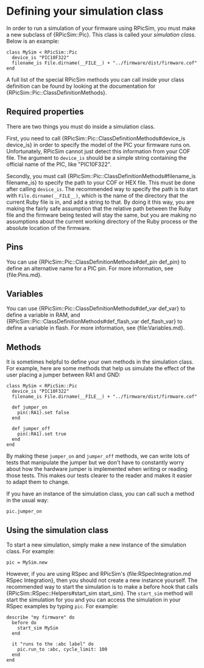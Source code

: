 Defining your simulation class
====

In order to run a simulation of your firmware using RPicSim, you must make a new subclass of {RPicSim::Pic}.  This class is called your _simulation class_. Below is an example:

    class MySim < RPicSim::Pic
      device_is "PIC10F322"
      filename_is File.dirname(__FILE__) + "../firmware/dist/firmware.cof"
    end

A full list of the special RPicSim methods you can call inside your class definition can be found by looking at the documentation for {RPicSim::Pic::ClassDefinitionMethods}.

Required properties
----

There are two things you must do inside a simulation class.

First, you need to call {RPicSim::Pic::ClassDefinitionMethods#device_is device_is} in order to specify the model of the PIC your firmware runs on.  Unfortunately, RPicSim cannot just detect this information from your COF file.  The argument to `device_is` should be a simple string containing the official name of the PIC, like "PIC10F322".

Secondly, you must call {RPicSim::Pic::ClassDefinitionMethods#filename_is filename_is} to specify the path to your COF or HEX file.  This must be done after calling `device_is`.
The recommended way to specify the path is to start with `File.dirname(__FILE__)`, which is the name of the directory that the current Ruby file is in, and add a string to that.
By doing it this way, you are making the fairly safe assumption that the relative path between the Ruby file and the firmware being tested will stay the same, but you are making no assumptions about the current working directory of the Ruby process or the absolute location of the firmware.


Pins
----

You can use {RPicSim::Pic::ClassDefinitionMethods#def_pin def_pin} to define an alternative name for a PIC pin.  For more information, see {file:Pins.md}.


Variables
----

You can use {RPicSim::Pic::ClassDefinitionMethods#def_var def_var} to define a variable in RAM, and {RPicSim::Pic::ClassDefinitionMethods#def_flash_var def_flash_var} to define a variable in flash.  For more information, see {file:Variables.md}.


Methods
----

It is sometimes helpful to define your own methods in the simulation class.  For example, here are some methods that help us simulate the effect of the user placing a jumper between RA1 and GND:

    class MySim < RPicSim::Pic
      device_is "PIC10F322"
      filename_is File.dirname(__FILE__) + "../firmware/dist/firmware.cof"
      
      def jumper_on
        pin(:RA1).set false
      end
      
      def jumper_off
        pin(:RA1).set true
      end
    end

By making these `jumper_on` and `jumper_off` methods, we can write lots of tests that manipulate the jumper but we don't have to constantly worry about how the hardware jumper is implemented when writing or reading those tests.
This makes our tests clearer to the reader and makes it easier to adapt them to change.

If you have an instance of the simulation class, you can call such a method in the usual way:

    pic.jumper_on

    
Using the simulation class
----

To start a new simulation, simply make a new instance of the simulation class.  For example:

    pic = MySim.new

However, if you are using RSpec and RPicSim's {file:RSpecIntegration.md RSpec Integration}, then you should not create a new instance yourself.  The recommended way to start the simulation is to make a before hook that calls {RPicSim::RSpec::Helpers#start_sim start_sim}.  The `start_sim` method will start the simulation for you and you can access the simulation in your RSpec examples by typing `pic`.  For example:

    describe "my firmware" do
      before do
        start_sim MySim
      end
      
      it "runs to the :abc label" do
        pic.run_to :abc, cycle_limit: 100
      end
    end
